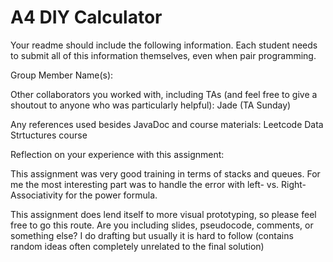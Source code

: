 # A4 DIY Calculator

Your readme should include the following information. Each student needs to submit all of this information themselves, even when pair programming. 

Group Member Name(s):

Other collaborators you worked with, including TAs (and feel free to give a shoutout to anyone who was particularly helpful): Jade (TA Sunday)

Any references used besides JavaDoc and course materials: Leetcode Data Strtuctures course 

Reflection on your experience with this assignment:

This assignment was very good training in terms of stacks and queues. For me the most interesting part was to handle the error with left- vs. Right-Associativity for the power formula. 

This assignment does lend itself to more visual prototyping, so please feel free to go this route. Are you including slides, pseudocode, comments, or something else? I do drafting but usually it is hard to follow (contains random ideas often completely unrelated to the final solution)

